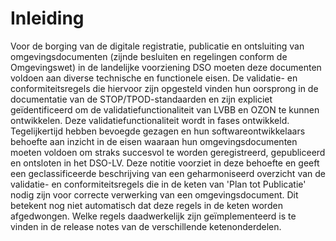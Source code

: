 # Inleiding

Voor de borging van de digitale registratie, publicatie en ontsluiting van omgevingsdocumenten (zijnde besluiten en regelingen conform de Omgevingswet) in de landelijke voorziening DSO moeten deze documenten voldoen aan diverse
technische en functionele eisen.
De validatie- en conformiteitsregels die hiervoor zijn opgesteld vinden hun oorsprong
in de documentatie van de STOP/TPOD-standaarden en zijn expliciet geïdentificeerd
om de validatiefunctionaliteit van LVBB en OZON te kunnen ontwikkelen. Deze validatiefunctionaliteit wordt in fases ontwikkeld.
Tegelijkertijd hebben bevoegde gezagen en hun softwareontwikkelaars behoefte aan
inzicht in de eisen waaraan hun omgevingsdocumenten moeten voldoen om straks
succesvol te worden geregistreerd, gepubliceerd en ontsloten in het DSO-LV. Deze
notitie voorziet in deze behoefte en geeft een geclassificeerde beschrijving van een
geharmoniseerd overzicht van de validatie- en conformiteitsregels die in de keten
van 'Plan tot Publicatie' nodig zijn voor correcte verwerking van een omgevingsdocument. Dit betekent nog niet automatisch dat deze regels in de keten worden afgedwongen. Welke regels daadwerkelijk zijn geïmplementeerd is te vinden in de release notes van de verschillende ketenonderdelen.


